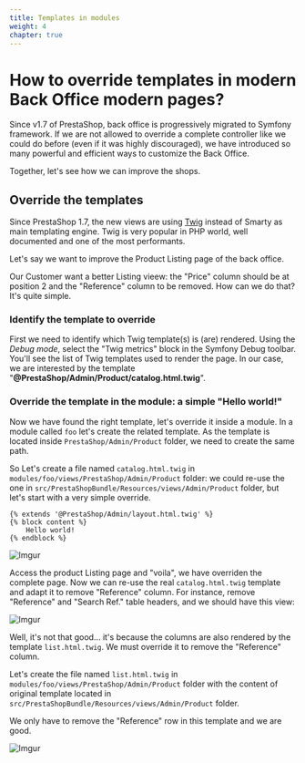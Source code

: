 ```yaml
---
title: Templates in modules
weight: 4
chapter: true
---
```


# How to override templates in modern Back Office modern pages?

Since v1.7 of PrestaShop, back office is progressively migrated to Symfony framework. If we are not allowed to override a complete controller like we could do before (even if it was highly discouraged), we have introduced so many powerful and efficient ways to customize the Back Office.

Together, let's see how we can improve the shops.

## Override the templates

Since PrestaShop 1.7, the new views are using [Twig](https://twig.symfony.com/) instead of Smarty as main templating engine. Twig is very popular in PHP world, well documented and one of the most performants.

Let's say we want to improve the Product Listing page of the back office.

Our Customer want a better Listing vieew: the "Price" column should be at position 2 and the "Reference" column to be removed. How can we do that? It's quite simple.

### Identify the template to override

First we need to identify which Twig template(s) is (are) rendered. Using the *Debug mode*, select the "Twig metrics" block in the Symfony Debug toolbar. You'll see the list of Twig templates used to render the page. In our case, we are interested by the template "**@PrestaShop/Admin/Product/catalog.html.twig**".

### Override the template in the module: a simple "Hello world!"

Now we have found the right template, let's override it inside a module.
In a module called `foo` let's create the related template. As the template is located inside `PrestaShop/Admin/Product` folder, we need to create the same path.

So Let's create a file named `catalog.html.twig` in `modules/foo/views/PrestaShop/Admin/Product` folder: we could re-use the one in `src/PrestaShopBundle/Resources/views/Admin/Product` folder, but let's start with a very simple override.

```twig
{% extends '@PrestaShop/Admin/layout.html.twig' %}
{% block content %}
    Hello world!
{% endblock %}
```

![Imgur](https://i.imgur.com/e5CDa7c.png)

Access the product Listing page and "voila", we have overriden the complete page. Now we can re-use the real `catalog.html.twig` template and adapt it to remove "Reference" column. For instance, remove "Reference" and "Search Ref." table headers, and we should have this view:

![Imgur](https://i.imgur.com/kaIsXNT.png)

Well, it's not that good... it's because the columns are also rendered by the template `list.html.twig`. We must override it to remove the "Reference" column.

Let's create the file named `list.html.twig` in `modules/foo/views/PrestaShop/Admin/Product` folder with the content of original template located in `src/PrestaShopBundle/Resources/views/Admin/Product` folder.

We only have to remove the "Reference" row in this template and we are good.

![Imgur](https://i.imgur.com/FAIg8ac.png)
